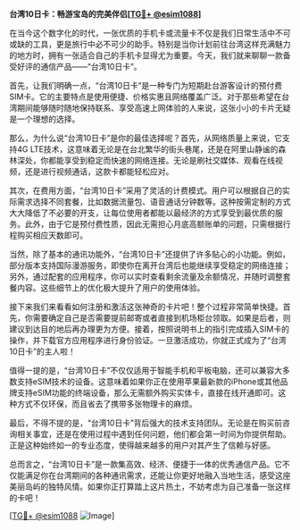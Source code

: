 **台湾10日卡：畅游宝岛的完美伴侣[[TG💪+ @esim1088](https://t.me/s/esim1088)]**

在当今这个数字化的时代，一张优质的手机卡或流量卡不仅是我们日常生活中不可或缺的工具，更是旅行中必不可少的助手。特别是当你计划前往台湾这样充满魅力的地方时，拥有一张适合自己的手机卡显得尤为重要。今天，我们就来聊聊一款备受好评的通信产品——“台湾10日卡”。

首先，让我们明确一点，“台湾10日卡”是一种专门为短期赴台游客设计的预付费SIM卡。它的主要特点是使用便捷、价格实惠且网络覆盖广泛。对于那些希望在台湾期间能够随时随地保持联系、享受高速上网体验的人来说，这张小小的卡片无疑是一个理想的选择。

那么，为什么说“台湾10日卡”是你的最佳选择呢？首先，从网络质量上来说，它支持4G LTE技术，这意味着无论是在台北繁华的街头巷尾，还是在阿里山静谧的森林深处，你都能享受到稳定而快速的网络连接。无论是刷社交媒体、观看在线视频，还是进行视频通话，这款卡都能轻松应对。

其次，在费用方面，“台湾10日卡”采用了灵活的计费模式。用户可以根据自己的实际需求选择不同套餐，比如数据流量包、语音通话分钟数等。这种按需定制的方式大大降低了不必要的开支，让每位使用者都能以最经济的方式享受到最优质的服务。此外，由于它是预付费性质，因此无需担心月底高额账单的问题，只需根据行程购买相应天数即可。

当然，除了基本的通讯功能外，“台湾10日卡”还提供了许多贴心的小功能。例如，部分版本支持国际漫游服务，即使你在离开台湾后也能继续享受稳定的网络连接；另外，通过配套的应用程序，你可以实时查看剩余流量及余额情况，并随时调整套餐内容。这些细节上的优化极大提升了用户的使用体验。

接下来我们来看看如何注册和激活这张神奇的卡片吧！整个过程非常简单快捷。首先，你需要确定自己是否需要提前邮寄或者直接到机场柜台领取。如果是后者，则建议到达目的地后再办理更为方便。接着，按照说明书上的指引完成插入SIM卡的操作，并下载官方应用程序进行身份验证。一旦激活成功，你就正式成为了“台湾10日卡”的主人啦！

值得一提的是，“台湾10日卡”不仅仅适用于智能手机和平板电脑，还可以兼容大多数支持eSIM技术的设备。这意味着如果你正在使用苹果最新款的iPhone或其他品牌支持eSIM功能的终端设备，那么无需额外购买实体卡，直接在线开通即可。这种方式不仅环保，而且省去了携带多张物理卡的麻烦。

最后，不得不提的是，“台湾10日卡”背后强大的技术支持团队。无论是在购买前咨询相关事宜，还是在使用过程中遇到任何问题，他们都会第一时间为你提供帮助。正是这种始终如一的专业态度，使得越来越多的用户对其产生了信赖与好感。

总而言之，“台湾10日卡”是一款集高效、经济、便捷于一体的优秀通信产品。它不仅能满足你在台湾期间的各种通讯需求，还能让你更好地融入当地生活，感受这座美丽岛屿的独特风情。如果你正打算踏上这片热土，不妨考虑为自己准备一张这样的卡吧！

[[TG💪+ @esim1088](https://t.me/s/esim1088) ![Image](https://i.postimg.cc/4NQfJmqS/Snipaste-2025-05-13-00-14-12.png)]